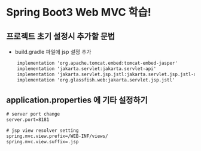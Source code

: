 # Spring Boot3 Web MVC 학습!

## 프로젝트 초기 설정시 추가할 문법
- build.gradle 파일에 jsp 설정 추가
```dtd
    implementation 'org.apache.tomcat.embed:tomcat-embed-jasper'
    implementation 'jakarta.servlet:jakarta.servlet-api'
    implementation 'jakarta.servlet.jsp.jstl:jakarta.servlet.jsp.jstl-api'
    implementation 'org.glassfish.web:jakarta.servlet.jsp.jstl'
```

## application.properties 에 기타 설정하기
```dtd
# server port change
server.port=8181

# jsp view resolver setting
spring.mvc.view.prefix=/WEB-INF/views/
spring.mvc.view.suffix=.jsp
```
